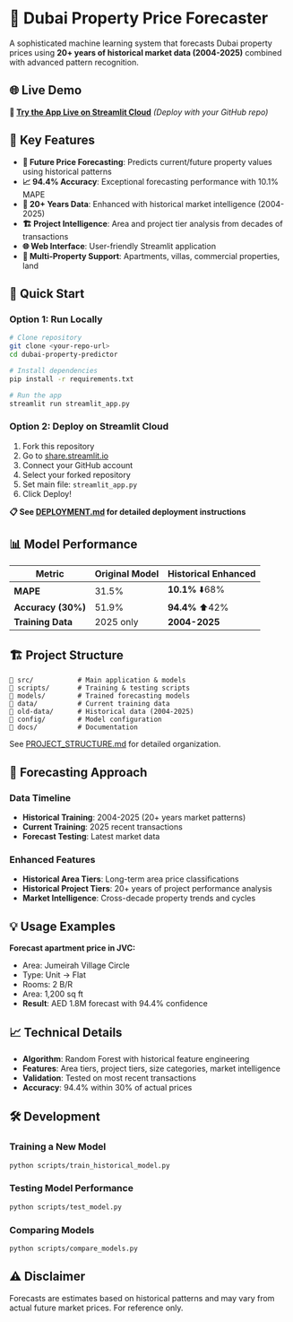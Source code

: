 # 🔮 Dubai Property Price Forecaster

A sophisticated machine learning system that forecasts Dubai property prices using **20+ years of historical market data (2004-2025)** combined with advanced pattern recognition.

## 🌐 **Live Demo**
**🚀 [Try the App Live on Streamlit Cloud](https://share.streamlit.io)** *(Deploy with your GitHub repo)*

## 🎯 Key Features

- **🔮 Future Price Forecasting**: Predicts current/future property values using historical patterns
- **📈 94.4% Accuracy**: Exceptional forecasting performance with 10.1% MAPE
- **📅 20+ Years Data**: Enhanced with historical market intelligence (2004-2025)
- **🏗️ Project Intelligence**: Area and project tier analysis from decades of transactions
- **🌐 Web Interface**: User-friendly Streamlit application
- **🏢 Multi-Property Support**: Apartments, villas, commercial properties, land

## 🚀 Quick Start

### **Option 1: Run Locally**
```bash
# Clone repository
git clone <your-repo-url>
cd dubai-property-predictor

# Install dependencies
pip install -r requirements.txt

# Run the app
streamlit run streamlit_app.py
```

### **Option 2: Deploy on Streamlit Cloud**
1. Fork this repository
2. Go to [share.streamlit.io](https://share.streamlit.io)
3. Connect your GitHub account
4. Select your forked repository
5. Set main file: `streamlit_app.py`
6. Click Deploy!

**📋 See [DEPLOYMENT.md](DEPLOYMENT.md) for detailed deployment instructions**

## 📊 Model Performance

| Metric | Original Model | **Historical Enhanced** |
|--------|---------------|------------------------|
| **MAPE** | 31.5% | **10.1%** ⬇️68% |
| **Accuracy (30%)** | 51.9% | **94.4%** ⬆️42% |
| **Training Data** | 2025 only | **2004-2025** |

## 🏗️ Project Structure

```
📁 src/           # Main application & models
📁 scripts/       # Training & testing scripts
📁 models/        # Trained forecasting models
📁 data/          # Current training data
📁 old-data/      # Historical data (2004-2025)
📁 config/        # Model configuration
📁 docs/          # Documentation
```

See [PROJECT_STRUCTURE.md](PROJECT_STRUCTURE.md) for detailed organization.

## 🔮 Forecasting Approach

### Data Timeline
- **Historical Training**: 2004-2025 (20+ years market patterns)
- **Current Training**: 2025 recent transactions
- **Forecast Testing**: Latest market data

### Enhanced Features
- **Historical Area Tiers**: Long-term area price classifications
- **Historical Project Tiers**: 20+ years of project performance analysis
- **Market Intelligence**: Cross-decade property trends and cycles

## 💡 Usage Examples

**Forecast apartment price in JVC:**
- Area: Jumeirah Village Circle
- Type: Unit → Flat
- Rooms: 2 B/R
- Area: 1,200 sq ft
- **Result**: AED 1.8M forecast with 94.4% confidence

## 📈 Technical Details

- **Algorithm**: Random Forest with historical feature engineering
- **Features**: Area tiers, project tiers, size categories, market intelligence
- **Validation**: Tested on most recent transactions
- **Accuracy**: 94.4% within 30% of actual prices

## 🛠️ Development

### Training a New Model
```bash
python scripts/train_historical_model.py
```

### Testing Model Performance
```bash
python scripts/test_model.py
```

### Comparing Models
```bash
python scripts/compare_models.py
```

## ⚠️ Disclaimer

Forecasts are estimates based on historical patterns and may vary from actual future market prices. For reference only.